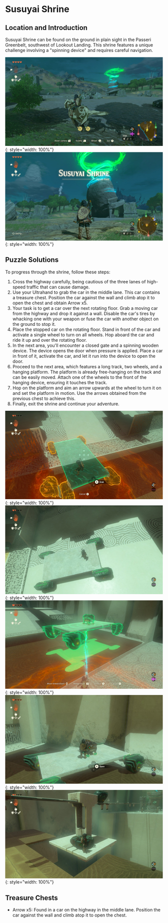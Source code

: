 # Susuyai Shrine

## Location and Introduction

Susuyai Shrine can be found on the ground in plain sight in the Passeri Greenbelt, southwest of Lookout Landing. This shrine features a unique challenge involving a "spinning device" and requires careful navigation.

![](../images/Susuyai-1.jpg){: style="width: 100%"}
![](../images/Susuyai-2.jpg){: style="width: 100%"}

## Puzzle Solutions

To progress through the shrine, follow these steps:

1. Cross the highway carefully, being cautious of the three lanes of high-speed traffic that can cause damage.
2. Use your Ultrahand to grab the car in the middle lane. This car contains a treasure chest. Position the car against the wall and climb atop it to open the chest and obtain Arrow x5.
3. Your task is to get a car over the next rotating floor. Grab a moving car from the highway and drop it against a wall. Disable the car's tires by whacking one with your weapon or fuse the car with another object on the ground to stop it.
4. Place the stopped car on the rotating floor. Stand in front of the car and activate a single wheel to turn on all wheels. Hop aboard the car and ride it up and over the rotating floor.
5. In the next area, you'll encounter a closed gate and a spinning wooden device. The device opens the door when pressure is applied. Place a car in front of it, activate the car, and let it run into the device to open the door.
6. Proceed to the next area, which features a long track, two wheels, and a hanging platform. The platform is already free-hanging on the track and can be easily moved. Attach one of the wheels to the front of the hanging device, ensuring it touches the track.
7. Hop on the platform and aim an arrow upwards at the wheel to turn it on and set the platform in motion. Use the arrows obtained from the previous chest to achieve this.
8. Finally, exit the shrine and continue your adventure.

![](../images/Susuyai-3.jpg){: style="width: 100%"}
![](../images/Susuyai-4.jpg){: style="width: 100%"}
![](../images/Susuyai-5.jpg){: style="width: 100%"}
![](../images/Susuyai-6.jpg){: style="width: 100%"}
![](../images/Susuyai-7.jpg){: style="width: 100%"}

## Treasure Chests

- Arrow x5: Found in a car on the highway in the middle lane. Position the car against the wall and climb atop it to open the chest.
